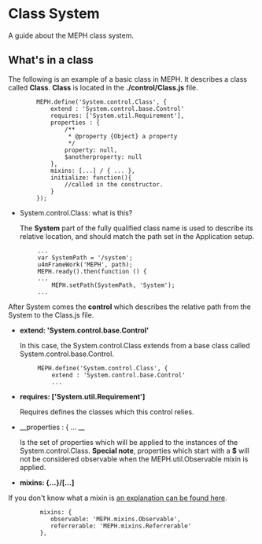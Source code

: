 ﻿# Class System

A guide about the MEPH class system.

 
## What's in a class

The following is an example of a basic class in MEPH. It describes a class called __Class__. __Class__ is located in the __./control/Class.js__ file. 
 
			MEPH.define('System.control.Class', {
				extend : 'System.control.base.Control'
				requires: ['System.util.Requirement'],
				properties : {
					/**
					 * @property {Object} a property
					 */
					property: null,
					$anotherproperty: null
				},
				mixins: [...] / { ... },
				initialize: function(){
					//called in the constructor.
				}
			});
-  System.control.Class: what is this?
			
	The __System__ part of the fully qualified class name is used to describe its relative location, and should match the path set in the Application setup.

			...
			var SystemPath = '/system';
			u4mFrameWork('MEPH', path);
			MEPH.ready().then(function () {
			...
				MEPH.setPath(SystemPath, 'System');
			...

After System comes the __control__ which describes the relative path from the System to the Class.js file.

-  __extend: 'System.control.base.Control'__

	In this case, the System.control.Class extends from a base class called System.control.base.Control.

			MEPH.define('System.control.Class', {
				extend : 'System.control.base.Control'
				...

-  __requires: ['System.util.Requirement']__

	Requires defines the classes which this control relies.

-  __properties : { ... __

	Is the set of properties which will be applied to the instances of the System.control.Class. __Special note__, properties which start with a __$__ will not be considered observable when the MEPH.util.Observable mixin is applied.

-  __mixins: {...}/[...]__

If you don't know what a mixin is [an explanation can be found here](#!/guide/mixins).

			 mixins: {
				observable: 'MEPH.mixins.Observable',
				referrerable: 'MEPH.mixins.Referrerable'
			 },

